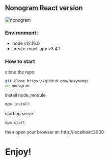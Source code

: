 ## Nonogram React version
![nonogram](https://coolbutuseless.github.io/img/nonogram/example-solved.png)

### Environment:
- node v12.16.0
- create-react-app v3.4.1

### How to start

clone the repo
```sh
git clone https://github.com/sexyoung/
cd nonogram
```

install node_module
```sh
npm install
```

starting serve
```sh
npm start
```

then open your browser at: http://localhost:3000

# Enjoy!
